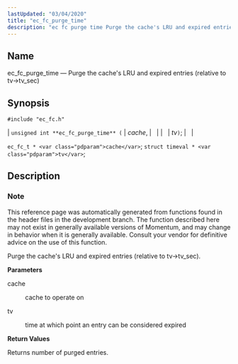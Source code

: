 ```yaml
---
lastUpdated: "03/04/2020"
title: "ec_fc_purge_time"
description: "ec fc purge time Purge the cache's LRU and expired entries relative to tv tv sec unsigned int ec fc purge time cache tv ec fc t cache struct timeval tv This reference page was automatically generated from functions found in the header files in the development branch The function..."
---
```


<a name="apis.ec_fc_purge_time"></a> 
## Name

ec_fc_purge_time — Purge the cache's LRU and expired entries (relative to tv->tv_sec)

## Synopsis

`#include "ec_fc.h"`

| `unsigned int **ec_fc_purge_time** (` | <var class="pdparam">cache</var>, |   |
|   | <var class="pdparam">tv</var>`)`; |   |

`ec_fc_t * <var class="pdparam">cache</var>`;
`struct timeval * <var class="pdparam">tv</var>`;<a name="idp52270720"></a> 
## Description

### Note

This reference page was automatically generated from functions found in the header files in the development branch. The function described here may not exist in generally available versions of Momentum, and may change in behavior when it is generally available. Consult your vendor for definitive advice on the use of this function.

Purge the cache's LRU and expired entries (relative to tv->tv_sec).

**<a name="idp52273616"></a> Parameters**

<dl class="variablelist">

<dt>cache</dt>

<dd>

cache to operate on

</dd>

<dt>tv</dt>

<dd>

time at which point an entry can be considered expired

</dd>

</dl>

**<a name="idp52278208"></a> Return Values**

Returns number of purged entries.